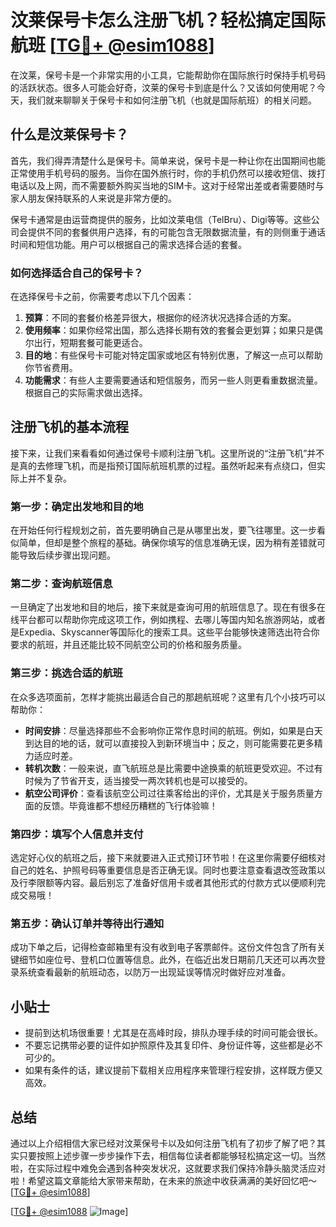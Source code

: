 # 汶莱保号卡怎么注册飞机？轻松搞定国际航班 [[TG💪+ @esim1088](https://t.me/s/esim1088)]

在汶莱，保号卡是一个非常实用的小工具，它能帮助你在国际旅行时保持手机号码的活跃状态。很多人可能会好奇，汶莱的保号卡到底是什么？又该如何使用呢？今天，我们就来聊聊关于保号卡和如何注册飞机（也就是国际航班）的相关问题。

## 什么是汶莱保号卡？

首先，我们得弄清楚什么是保号卡。简单来说，保号卡是一种让你在出国期间也能正常使用手机号码的服务。当你在国外旅行时，你的手机仍然可以接收短信、拨打电话以及上网，而不需要额外购买当地的SIM卡。这对于经常出差或者需要随时与家人朋友保持联系的人来说是非常方便的。

保号卡通常是由运营商提供的服务，比如汶莱电信（TelBru）、Digi等等。这些公司会提供不同的套餐供用户选择，有的可能包含无限数据流量，有的则侧重于通话时间和短信功能。用户可以根据自己的需求选择合适的套餐。

### 如何选择适合自己的保号卡？

在选择保号卡之前，你需要考虑以下几个因素：

1. **预算**：不同的套餐价格差异很大，根据你的经济状况选择合适的方案。
2. **使用频率**：如果你经常出国，那么选择长期有效的套餐会更划算；如果只是偶尔出行，短期套餐可能更适合。
3. **目的地**：有些保号卡可能对特定国家或地区有特别优惠，了解这一点可以帮助你节省费用。
4. **功能需求**：有些人主要需要通话和短信服务，而另一些人则更看重数据流量。根据自己的实际需求做出选择。

## 注册飞机的基本流程

接下来，让我们来看看如何通过保号卡顺利注册飞机。这里所说的“注册飞机”并不是真的去修理飞机，而是指预订国际航班机票的过程。虽然听起来有点绕口，但实际上并不复杂。

### 第一步：确定出发地和目的地

在开始任何行程规划之前，首先要明确自己是从哪里出发，要飞往哪里。这一步看似简单，但却是整个旅程的基础。确保你填写的信息准确无误，因为稍有差错就可能导致后续步骤出现问题。

### 第二步：查询航班信息

一旦确定了出发地和目的地后，接下来就是查询可用的航班信息了。现在有很多在线平台都可以帮助你完成这项工作，例如携程、去哪儿等国内知名旅游网站，或者是Expedia、Skyscanner等国际化的搜索工具。这些平台能够快速筛选出符合你要求的航班，并且还能比较不同航空公司的价格和服务质量。

### 第三步：挑选合适的航班

在众多选项面前，怎样才能挑出最适合自己的那趟航班呢？这里有几个小技巧可以帮助你：

- **时间安排**：尽量选择那些不会影响你正常作息时间的航班。例如，如果是白天到达目的地的话，就可以直接投入到新环境当中；反之，则可能需要花更多精力适应时差。
- **转机次数**：一般来说，直飞航班总是比需要中途换乘的航班更受欢迎。不过有时候为了节省开支，适当接受一两次转机也是可以接受的。
- **航空公司评价**：查看该航空公司过往乘客给出的评价，尤其是关于服务质量方面的反馈。毕竟谁都不想经历糟糕的飞行体验嘛！

### 第四步：填写个人信息并支付

选定好心仪的航班之后，接下来就要进入正式预订环节啦！在这里你需要仔细核对自己的姓名、护照号码等重要信息是否正确无误。同时也要注意查看退改签政策以及行李限额等内容。最后别忘了准备好信用卡或者其他形式的付款方式以便顺利完成交易哦！

### 第五步：确认订单并等待出行通知

成功下单之后，记得检查邮箱里有没有收到电子客票邮件。这份文件包含了所有关键细节如座位号、登机口位置等信息。此外，在临近出发日期前几天还可以再次登录系统查看最新的航班动态，以防万一出现延误等情况时做好应对准备。

## 小贴士

- 提前到达机场很重要！尤其是在高峰时段，排队办理手续的时间可能会很长。
- 不要忘记携带必要的证件如护照原件及其复印件、身份证件等，这些都是必不可少的。
- 如果有条件的话，建议提前下载相关应用程序来管理行程安排，这样既方便又高效。

## 总结

通过以上介绍相信大家已经对汶莱保号卡以及如何注册飞机有了初步了解了吧？其实只要按照上述步骤一步步操作下去，相信每位读者都能够轻松搞定这一切。当然啦，在实际过程中难免会遇到各种突发状况，这就要求我们保持冷静头脑灵活应对啦！希望这篇文章能给大家带来帮助，在未来的旅途中收获满满的美好回忆吧～[[TG💪+ @esim1088](https://t.me/s/esim1088)]

[[TG💪+ @esim1088](https://t.me/s/esim1088) ![Image](https://i.postimg.cc/4NQfJmqS/Snipaste-2025-05-13-00-14-12.png)]